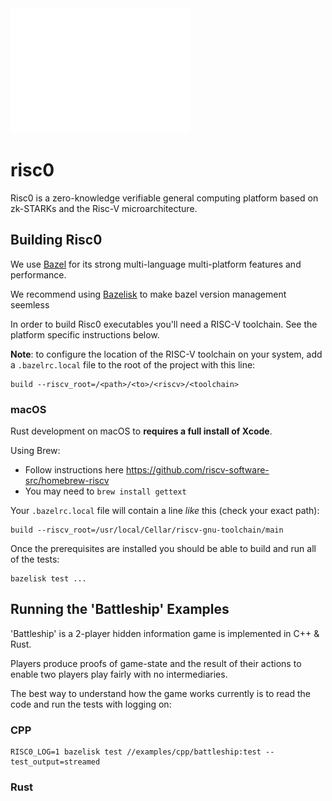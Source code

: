 <img src="docs/assets/images/Risc0-Logo_Horizontal.svg" height="200">

# risc0

Risc0 is a zero-knowledge verifiable general computing platform based on
zk-STARKs and the Risc-V microarchitecture.
## Building Risc0

We use [Bazel](https://bazel.build) for its strong multi-language multi-platform
features and performance.

We recommend using [Bazelisk](https://github.com/bazelbuild/bazelisk) to make
bazel version management seemless

In order to build Risc0 executables you'll need a RISC-V toolchain. See the
platform specific instructions below.

**Note**: to configure the location of the RISC-V toolchain on your system, add a
`.bazelrc.local` file to the root of the project with this line:
```
build --riscv_root=/<path>/<to>/<riscv>/<toolchain>
```

### macOS

Rust development on macOS to **requires a full install of Xcode**.

Using Brew:
 * Follow instructions here https://github.com/riscv-software-src/homebrew-riscv
 * You may need to `brew install gettext`

Your `.bazelrc.local` file will contain a line _like_ this
(check your exact path):
```
build --riscv_root=/usr/local/Cellar/riscv-gnu-toolchain/main
```

Once the prerequisites are installed you should be able to build and run all of
the tests:
```
bazelisk test ...
```

## Running the 'Battleship' Examples

'Battleship' is a 2-player hidden information game is implemented in C++ & Rust.

Players produce proofs of game-state and the result of their actions to enable
two players play fairly with no intermediaries.

The best way to understand how the game works currently is to read the code
and run the tests with logging on:

### CPP

```
RISC0_LOG=1 bazelisk test //examples/cpp/battleship:test --test_output=streamed
```

### Rust



##
